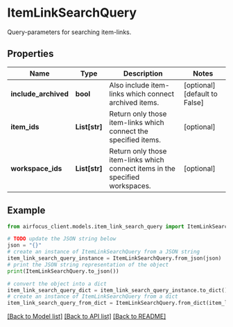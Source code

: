 # ItemLinkSearchQuery

Query-parameters for searching item-links.

## Properties

Name | Type | Description | Notes
------------ | ------------- | ------------- | -------------
**include_archived** | **bool** | Also include item-links which connect archived items. | [optional] [default to False]
**item_ids** | **List[str]** | Return only those item-links which connect the specified items. | [optional] 
**workspace_ids** | **List[str]** | Return only those item-links which connect items in the specified workspaces. | [optional] 

## Example

```python
from airfocus_client.models.item_link_search_query import ItemLinkSearchQuery

# TODO update the JSON string below
json = "{}"
# create an instance of ItemLinkSearchQuery from a JSON string
item_link_search_query_instance = ItemLinkSearchQuery.from_json(json)
# print the JSON string representation of the object
print(ItemLinkSearchQuery.to_json())

# convert the object into a dict
item_link_search_query_dict = item_link_search_query_instance.to_dict()
# create an instance of ItemLinkSearchQuery from a dict
item_link_search_query_from_dict = ItemLinkSearchQuery.from_dict(item_link_search_query_dict)
```
[[Back to Model list]](../README.md#documentation-for-models) [[Back to API list]](../README.md#documentation-for-api-endpoints) [[Back to README]](../README.md)


